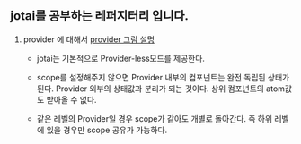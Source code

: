 ## jotai를 공부하는 레퍼지터리 입니다.

1. provider 에 대해서
   [provider 그림 설명](https://excalidraw.com)

   - jotai는 기본적으로 Provider-less모드를 제공한다.

   - scope를 설정해주지 않으면 Provider 내부의 컴포넌트는 완전 독립된 상태가 된다.
     Provider 외부의 상태값과 분리가 되는 것이다.
     상위 컴포넌트의 atom값도 받아올 수 없다.

   - 같은 레벨의 Provider일 경우 scope가 같아도 개별로 돌아간다.
     즉 하위 레벨에 있을 경우만 scope 공유가 가능하다.
